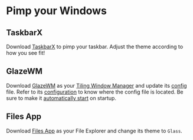 # Pimp your Windows
## TaskbarX
Download [TaskbarX](https://chrisandriessen.nl/taskbarx) to pimp your taskbar. Adjust the theme according to how you see fit!

## GlazeWM
Download [GlazeWM](https://github.com/lars-berger/GlazeWM/releases) as your [Tiling Window Manager](https://en.wikipedia.org/wiki/Tiling_window_manager) and update its [config](../../glazewm/config.yml) file. Refer to its [configuration](https://github.com/lars-berger/GlazeWM#configuration) to know where the config file is located. Be sure to make it [automatically start](../automatically-start.md) on startup.

## Files App
Download [Files App](https://www.microsoft.com/store/productId/9NGHP3DX8HDX) as your File Explorer and change its theme to `Glass`.
